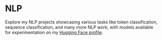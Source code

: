 # NLP
Explore my NLP projects showcasing various tasks like token classification, sequence classification, and many more NLP work, with models available for experimentation on my [Hugging Face profile](https://huggingface.co/Priyanshuchaudhary2425).
